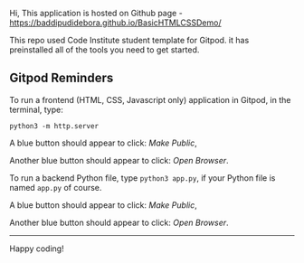 Hi, This application is hosted on Github page -  https://baddipudidebora.github.io/BasicHTMLCSSDemo/

This repo used Code Institute student template for Gitpod. it has preinstalled all of the tools you need to get started.

## Gitpod Reminders

To run a frontend (HTML, CSS, Javascript only) application in Gitpod, in the terminal, type:

`python3 -m http.server`

A blue button should appear to click: *Make Public*,

Another blue button should appear to click: *Open Browser*.

To run a backend Python file, type `python3 app.py`, if your Python file is named `app.py` of course.

A blue button should appear to click: *Make Public*,

Another blue button should appear to click: *Open Browser*.

--------

Happy coding!
